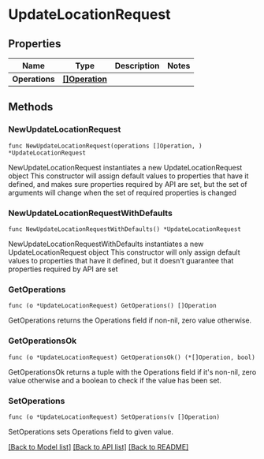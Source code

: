 # UpdateLocationRequest

## Properties

Name | Type | Description | Notes
------------ | ------------- | ------------- | -------------
**Operations** | [**[]Operation**](Operation.md) |  | 

## Methods

### NewUpdateLocationRequest

`func NewUpdateLocationRequest(operations []Operation, ) *UpdateLocationRequest`

NewUpdateLocationRequest instantiates a new UpdateLocationRequest object
This constructor will assign default values to properties that have it defined,
and makes sure properties required by API are set, but the set of arguments
will change when the set of required properties is changed

### NewUpdateLocationRequestWithDefaults

`func NewUpdateLocationRequestWithDefaults() *UpdateLocationRequest`

NewUpdateLocationRequestWithDefaults instantiates a new UpdateLocationRequest object
This constructor will only assign default values to properties that have it defined,
but it doesn't guarantee that properties required by API are set

### GetOperations

`func (o *UpdateLocationRequest) GetOperations() []Operation`

GetOperations returns the Operations field if non-nil, zero value otherwise.

### GetOperationsOk

`func (o *UpdateLocationRequest) GetOperationsOk() (*[]Operation, bool)`

GetOperationsOk returns a tuple with the Operations field if it's non-nil, zero value otherwise
and a boolean to check if the value has been set.

### SetOperations

`func (o *UpdateLocationRequest) SetOperations(v []Operation)`

SetOperations sets Operations field to given value.



[[Back to Model list]](../README.md#documentation-for-models) [[Back to API list]](../README.md#documentation-for-api-endpoints) [[Back to README]](../README.md)


